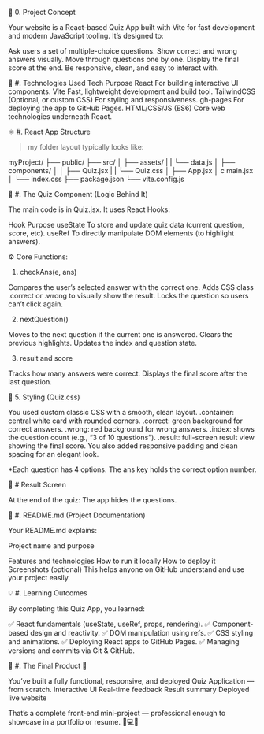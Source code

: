 🌱 0. Project Concept

Your website is a React-based Quiz App built with Vite for fast development and modern JavaScript tooling.
It’s designed to:

Ask users a set of multiple-choice questions.
Show correct and wrong answers visually.
Move through questions one by one.
Display the final score at the end.
Be responsive, clean, and easy to interact with.

🧠 #. Technologies Used
Tech	Purpose
React	For building interactive UI components.
Vite	Fast, lightweight development and build tool.
TailwindCSS	(Optional, or custom CSS) For styling and responsiveness.
gh-pages	For deploying the app to GitHub Pages.
HTML/CSS/JS (ES6)	Core web technologies underneath React.


⚛️ #. React App Structure
 > my folder layout typically looks like:

myProject/
├── public/
├── src/
│   ├── assets/
|   |   └── data.js
│   ├── components/
│   │   ├── Quiz.jsx
|   |   └── Quiz.css
│   ├── App.jsx
│   c main.jsx
│   └── index.css
├── package.json
└── vite.config.js

🧩 #. The Quiz Component (Logic Behind It)

The main code is in Quiz.jsx.
It uses React Hooks:

Hook	Purpose
useState	To store and update quiz data (current question, score, etc).
useRef	To directly manipulate DOM elements (to highlight answers).

⚙️ Core Functions:
1. checkAns(e, ans)

Compares the user’s selected answer with the correct one.
Adds CSS class .correct or .wrong to visually show the result.
Locks the question so users can’t click again.

2. nextQuestion()

Moves to the next question if the current one is answered.
Clears the previous highlights.
Updates the index and question state.

3. result and score

Tracks how many answers were correct.
Displays the final score after the last question.

🎨 5. Styling (Quiz.css)

You used custom classic CSS with a smooth, clean layout.
.container: central white card with rounded corners.
.correct: green background for correct answers.
.wrong: red background for wrong answers.
.index: shows the question count (e.g., “3 of 10 questions”).
.result: full-screen result view showing the final score.
You also added responsive padding and clean spacing for an elegant look.

*Each question has 4 options.
The ans key holds the correct option number.

🧭 # Result Screen

At the end of the quiz:
The app hides the questions.

🧾 #. README.md (Project Documentation)

Your README.md explains:

Project name and purpose

Features and technologies
How to run it locally
How to deploy it
Screenshots (optional)
This helps anyone on GitHub understand and use your project easily.

💡 #. Learning Outcomes

By completing this Quiz App, you learned:

✅ React fundamentals (useState, useRef, props, rendering).
✅ Component-based design and reactivity.
✅ DOM manipulation using refs.
✅ CSS styling and animations.
✅ Deploying React apps to GitHub Pages.
✅ Managing versions and commits via Git & GitHub.

🏁 #. The Final Product 🎉

You’ve built a fully functional, responsive, and deployed Quiz Application — from scratch.
Interactive UI
Real-time feedback
Result summary
Deployed live website

That’s a complete front-end mini-project — professional enough to showcase in a portfolio or resume. 🧠💻✨
